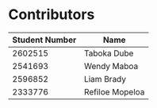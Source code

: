 # Contributors

| Student Number | Name            |
| -------------- | --------------- |
| 2602515        | Taboka Dube     |
| 2541693        | Wendy Maboa     |
| 2596852        | Liam Brady      |
| 2333776        | Refiloe Mopeloa |
